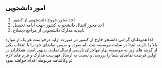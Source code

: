 ## امور دانشجویی

1. اخذ مجوز خروج دانشجویی از کشور
2. اخذ مجوز انتقال دانشجو به کشور جهت ادامه تحصیل
3. تاییدیه مدارک دانشجویی از مراجع ذیصلاح

لذا هموطنان گرامی دانشجو خارج از کشور در صورت ارایه درخواست هر یک از موارد بالا را دارند، ابتدا در سایت موسسه ثبت نام نموده و سپس تقاضای خود را با انتخاب یکی از گزینه های زیر به موسسه بهار مهاجران پارسی ارسال نمایند. بدیهی است همکاران در اولین فرصت تقاضای شما را بررسی و نسبت به ارسال فهرست مدارک و فرم های لازم و وکالتنامه مربوطه اقدام خواهند نمود:
